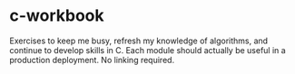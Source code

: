 c-workbook
==========

Exercises to keep me busy, refresh my knowledge of algorithms, and continue to develop skills in C.  Each module should actually be useful in a production deployment.  No linking required.